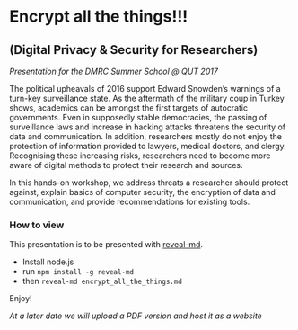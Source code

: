 # Encrypt all the things!!!

## (Digital Privacy & Security for Researchers)

*Presentation for the DMRC Summer School @ QUT 2017*


The political upheavals of 2016 support Edward Snowden’s warnings of a turn-key surveillance state. As the aftermath of the military coup in Turkey shows, academics can be amongst the first targets of autocratic governments. Even in supposedly stable democracies, the passing of surveillance laws and increase in hacking attacks threatens the security of data and communication. In addition, researchers mostly do not enjoy the protection of information provided to lawyers, medical doctors, and clergy. Recognising these increasing risks, researchers need to become more aware of digital methods to protect their research and sources.

In this hands-on workshop, we address threats a researcher should protect against, explain basics of computer security, the encryption of data and communication, and provide recommendations for existing tools.

### How to view

This presentation is to be presented with [reveal-md](https://github.com/webpro/reveal-md).

* Install node.js
* run `npm install -g reveal-md`
* then `reveal-md encrypt_all_the_things.md`

Enjoy!

*At a later date we will upload a PDF version and host it as a website*
